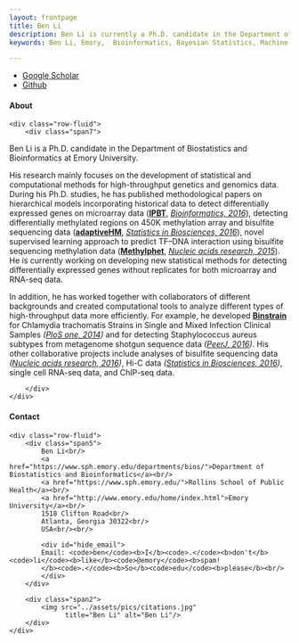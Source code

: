 ```yaml
---
layout: frontpage
title: Ben Li
description: Ben Li is currently a Ph.D. candidate in the Department of Biostatistics and Bioinformatics at Emory University 
keywords: Ben Li, Emory,  Bioinformatics, Bayesian Statistics, Machine Learning, NGS

---
```


<div class="navbar">
  <div class="navbar-inner">
      <ul class="nav">
          <li><a href="https://scholar.google.com/citations?user=nDSGBakAAAAJ&hl=en">Google Scholar</a></li>
          <li><a href="https://github.com/benliemory">Github</a></li>
      </ul>
  </div>
</div>


<div class="container">
<h4><a name="About"></a>About</h4>

    <div class="row-fluid">
        <div class="span7">
        
<p>Ben Li is a Ph.D. candidate in the Department of Biostatistics and Bioinformatics at Emory University. </p>
<p>His research mainly focuses on the development of statistical and computational methods for high-throughput genetics and genomics data. During his Ph.D. studies, he has published methodological papers on hierarchical models incorporating historical data to detect differentially expressed genes on microarray data (<a href="https://benliemory.github.io/pages/software.html"><strong>IPBT</strong></a>, <em><a href="{{ site.baseurl }}/pages/pubs.html">Bioinformatics, 2016</a></em>), detecting differentially methylated regions on 450K methylation array and bisulfite sequencing data (<a href="https://benliemory.github.io/pages/software.html"><strong>adaptiveHM</strong></a>, <em><a href="{{ site.baseurl }}/pages/pubs.html">Statistics in Biosciences, 2016</a></em>), novel supervised learning approach to predict TF–DNA interaction using bisulfite sequencing methylation data (<a href="https://benliemory.github.io/pages/software.html"><strong>Methylphet</strong></a>, <em><a href="{{ site.baseurl }}/pages/pubs.html">Nucleic acids research, 2015</a></em>). He is currently working on developing new statistical methods for detecting differentially expressed genes without replicates for both microarray and RNA-seq data. </p>
<p>In addition, he has worked together with collaborators of different backgrounds and created computational tools to analyze different types of high-throughput data more efficiently. For example, he developed <a href="https://benliemory.github.io/pages/software.html"><strong>Binstrain</strong></a> for Chlamydia trachomatis Strains in Single and Mixed Infection Clinical Samples <em>(<a href="{{ site.baseurl }}/pages/pubs.html">PloS one, 2014</a>)</em> and for detecting Staphylococcus aureus subtypes from metagenome shotgun sequence data <em>(<a href="{{ site.baseurl }}/pages/pubs.html">PeerJ, 2016</a>)</em>. His other collaborative projects include analyses of bisulfite sequencing data <em>(<a href="{{ site.baseurl }}/pages/pubs.html">Nucleic acids research, 2016</a>)</em>, Hi-C data <em>(<a href="{{ site.baseurl }}/pages/pubs.html">Statistics in Biosciences, 2016</a>)</em>, single cell RNA-seq data, and ChIP-seq data. </p>


        </div>
    </div>
</div>





<div class="container">
<h4><a name="Contact"></a>Contact</h4>

    <div class="row-fluid">
        <div class="span5">
            Ben Li<br/>
            <a href="https://www.sph.emory.edu/departments/bios/">Department of Biostatistics and Bioinformatics</a><br/>
            <a href="https://www.sph.emory.edu/">Rollins School of Public Health</a><br/>
            <a href="http://www.emory.edu/home/index.html">Emory University</a><br/>
            1518 Clifton Road<br/>
            Atlanta, Georgia 30322<br/>
            USA<br/><br/>

            <div id="hide_email">
            Email: <code>ben</code><b>I</b><code>.</code><b>don't</b><code>li</code><b>like</b><code>@emory</code><b>spam!
            </b><code>.</code><b>So</b><code>edu</code><b>please</b><br/>
            </div>
        </div>

        <div class="span2">
            <img src="../assets/pics/citations.jpg"
                  title="Ben Li" alt="Ben Li"/>
        </div>
    </div>
</div>



<!--

<table class="wide">
<tr>
  <td class="left">
    <a href="pages/publpics/iplotCorr.html">
        <img src="assets/publpics/iplotCorr.png" alt="R/qtlcharts example" title="R/qtlcharts example"/>
    </a>
  </td>
  <td class="right">
    <a href="pages/publpics/tian2016_fig4.html">
        <img src="assets/publpics/tian2016_fig4.png" alt="Tian et
        al. (2016) Fig 4" title="Tian et al. (2016) Fig 4"/>
    </a>
  </td>
</tr>
<tr>
  <td class="left">
    <a href="pages/publpics/samplemixups_fig7.html">
        <img src="assets/publpics/samplemixups_fig7.png" alt="Broman et al. (2013) Fig 7" title="Broman et al. (2013) Fig 7"/>
    </a>
  </td>
  <td class="right">
    <a href="pages/publpics/isletc6_fig4.html">
        <img src="assets/publpics/isletc6_fig4.png" alt="Tian et al. (2015) Fig 4" title="Tian et al. (2015) Fig 4"/>
    </a>
  </td>
</tr>
</table>

<div class="navbar">
  <div class="navbar-inner">
      <ul class="nav">
          <li><a href="morefigs.html">see more figures</a></li>
      </ul>
  </div>
</div>

-->
